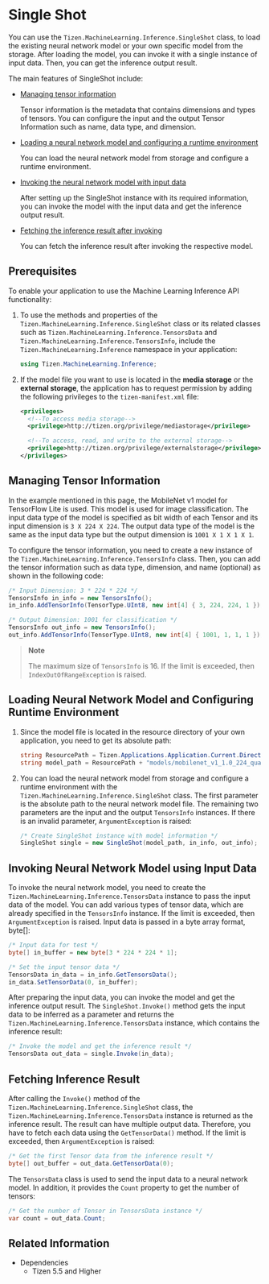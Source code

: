 # Single Shot

You can use the `Tizen.MachineLearning.Inference.SingleShot` class, to load the existing neural network model or your own specific model from the storage. After loading the model, you can invoke it with a single instance of input data. Then, you can get the inference output result.

The main features of SingleShot include:

- [Managing tensor information](#manage)

  Tensor information is the metadata that contains dimensions and types of tensors.
  You can configure the input and the output Tensor Information such as name, data type, and dimension.

- [Loading a neural network model and configuring a runtime environment](#load)

  You can load the neural network model from storage and configure a runtime environment.

- [Invoking the neural network model with input data](#invoke)

  After setting up the SingleShot instance with its required information, you can invoke the model with the input data and get the inference output result.

- [Fetching the inference result after invoking](#fetch)

  You can fetch the inference result after invoking the respective model.

## Prerequisites

To enable your application to use the Machine Learning Inference API functionality:

1. To use the methods and properties of the `Tizen.MachineLearning.Inference.SingleShot` class or its related classes such as `Tizen.MachineLearning.Inference.TensorsData` and `Tizen.MachineLearning.Inference.TensorsInfo`, include the `Tizen.MachineLearning.Inference` namespace in your application:

    ```C#
    using Tizen.MachineLearning.Inference;
    ```

2. If the model file you want to use is located in the **media storage** or the **external storage**, the application has to request permission by adding the following privileges to the `tizen-manifest.xml` file:

    ```xml
    <privileges>
      <!--To access media storage-->
      <privilege>http://tizen.org/privilege/mediastorage</privilege>

      <!--To access, read, and write to the external storage-->
      <privilege>http://tizen.org/privilege/externalstorage</privilege>
    </privileges>
    ```

<a name="manage"></a>
## Managing Tensor Information

In the example mentioned in this page, the MobileNet v1 model for TensorFlow Lite is used. This model is used for image classification. The input data type of the model is specified as bit width of each Tensor and its input dimension is `3 X 224 X 224`. The output data type of the model is the same as the input data type but the output dimension is `1001 X 1 X 1 X 1`.

To configure the tensor information, you need to create a new instance of the `Tizen.MachineLearning.Inference.TensorsInfo` class. Then, you can add the tensor information such as data type, dimension, and name (optional) as shown in the following code:

```C#
/* Input Dimension: 3 * 224 * 224 */
TensorsInfo in_info = new TensorsInfo();
in_info.AddTensorInfo(TensorType.UInt8, new int[4] { 3, 224, 224, 1 });

/* Output Dimension: 1001 for classification */
TensorsInfo out_info = new TensorsInfo();
out_info.AddTensorInfo(TensorType.UInt8, new int[4] { 1001, 1, 1, 1 });
```

> **Note**
>
> The maximum size of `TensorsInfo` is 16. If the limit is exceeded, then `IndexOutOfRangeException` is raised.

<a name="load"></a>
## Loading Neural Network Model and Configuring Runtime Environment

1. Since the model file is located in the resource directory of your own application, you need to get its absolute path:

    ```C#
    string ResourcePath = Tizen.Applications.Application.Current.DirectoryInfo.Resource;
    string model_path = ResourcePath + "models/mobilenet_v1_1.0_224_quant.tflite";
    ```

2. You can load the neural network model from storage and configure a runtime environment with the `Tizen.MachineLearning.Inference.SingleShot` class. The first parameter is the absolute path to the neural network model file. The remaining two parameters are the input and the output `TensorsInfo` instances. If there is an invalid parameter, `ArgumentException` is raised:

    ```C#
    /* Create SingleShot instance with model information */
    SingleShot single = new SingleShot(model_path, in_info, out_info);
    ```

<a name="invoke"></a>
## Invoking Neural Network Model using Input Data

To invoke the neural network model, you need to create the `Tizen.MachineLearning.Inference.TensorsData` instance to pass the input data of the model. You can add various types of tensor data, which are already specified in the `TensorsInfo` instance. If the limit is exceeded, then `ArgumentException` is raised. Input data is passed in a byte array format, byte[]:

```C#
/* Input data for test */
byte[] in_buffer = new byte[3 * 224 * 224 * 1];

/* Set the input tensor data */
TensorsData in_data = in_info.GetTensorsData();
in_data.SetTensorData(0, in_buffer);
```

After preparing the input data, you can invoke the model and get the inference output result. The `SingleShot.Invoke()` method gets the input data to be inferred as a parameter and returns the `Tizen.MachineLearning.Inference.TensorsData` instance, which contains the inference result:

```C#
/* Invoke the model and get the inference result */
TensorsData out_data = single.Invoke(in_data);
```

<a name="fetch"></a>
## Fetching Inference Result

After calling the `Invoke()` method of the `Tizen.MachineLearning.Inference.SingleShot` class,
the `Tizen.MachineLearning.Inference.TensorsData` instance is returned as the inference result.
The result can have multiple output data. Therefore, you have to fetch each data using the `GetTensorData()` method. If the limit is exceeded, then `ArgumentException` is raised:

```C#
/* Get the first Tensor data from the inference result */
byte[] out_buffer = out_data.GetTensorData(0);
```

The `TensorsData` class is used to send the input data to a neural network model. In addition, it provides the `Count` property to get the number of tensors:

```C#
/* Get the number of Tensor in TensorsData instance */
var count = out_data.Count;
```

## Related Information
- Dependencies
  - Tizen 5.5 and Higher
